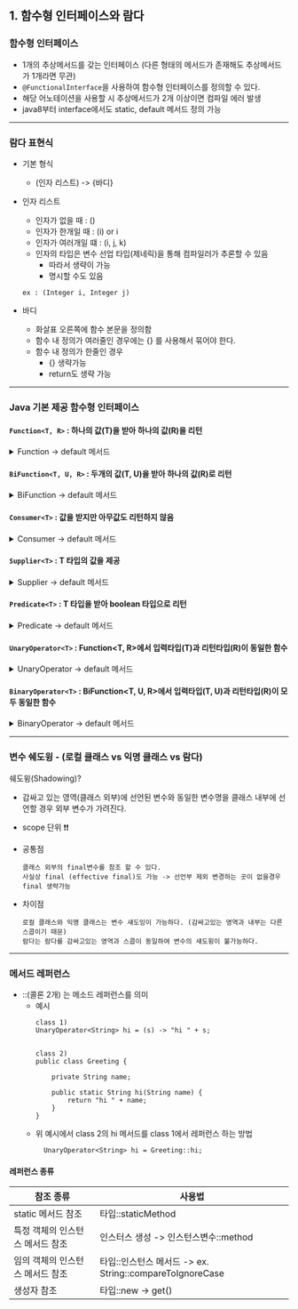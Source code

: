 ## 1. 함수형 인터페이스와 람다

### 함수형 인터페이스
- 1개의 추상메서드를 갖는 인터페이스 (다른 형태의 메서드가 존재해도 추상메서드가 1개라면 무관)
- `@FunctionalInterface`을 사용하여 함수형 인터페이스를 정의할 수 있다.
- 해당 어노테이션을 사용할 시 추상메서드가 2개 이상이면 컴파일 에러 발생
- java8부터 interface에서도 static, default 메서드 정의 가능

---
### 람다 표현식
- 기본 형식
    - (인자 리스트) -> {바디}

- 인자 리스트
    - 인자가 없을 때 : ()
    - 인자가 한개일 때 : (i) or i
    - 인자가 여러개일 떄 : (i, j, k)
    - 인자의 타입은 변수 선업 타입(제네릭)을 통해 컴파일러가 추론할 수 있음
        - 따라서 생략이 가능
        - 명시할 수도 있음
  ```
  ex : (Integer i, Integer j)
  ``` 

- 바디
    - 화살표 오른쪽에 함수 본문을 정의함
    - 함수 내 정의가 여러줄인 경우에는 {} 를 사용해서 묶어야 한다.
    - 함수 내 정의가 한줄인 경우
        - {} 생략가능
        - return도 생략 가능

---
### Java 기본 제공 함수형 인터페이스
#### `Function<T, R>` : 하나의 값(T)을 받아 하나의 값(R)을 리턴
<details>
<summary>Function -> default 메서드</summary>
<div markdown="1">     

- apply() : 값을 받아 리턴하는 메서드
  ```
  R A.apply(T t) : T 값을 받아 R로 리턴
  ```    
- compose() : 함수와 함수를 조합하는 메서드 (매개변수 함수 먼저 실행)
  ```
    A.compose(B) : B를 실행 한 다음 A가 실행
  ```
- andThen() : 함수와 함수를 조합하는 메서드 (객체 참조하는 함수 먼저)
  ```
  A.andThen(B) : A를 실행 한 다음 B가 실행
  ```
</div>
</details>

#### `BiFunction<T, U, R>` : 두개의 값(T, U)을 받아 하나의 값(R)로 리턴
<details>
<summary>BiFunction -> default 메서드</summary>
<div markdown="1">      

- apply() : 값을 받아 리턴하는 메서드
  ```
  R apply(T t, U u) : T, U 값을 받아 R로 리턴
  ```
</div>
</details>


#### `Consumer<T>` : 값을 받지만 아무값도 리턴하지 않음
<details>
<summary>Consumer -> default 메서드</summary>
<div markdown="1">       

- accept() : 값을 받아 넘기는 메서드
  ```
  void accept(T t) : T 값을 받아 넘긴다. (리턴 x)
  ```
- andThen() : 함수와 함수를 조합하는 메서드
  ```
  A.andThen(B) : A를 실행 한 다음 B가 실행
  ```
</div>
</details>

#### `Supplier<T>` : T 타입의 값을 제공
<details>
<summary>Supplier -> default 메서드</summary>
<div markdown="1">       

- get() : 리턴하는 메서드
  ```
  T get() : T 타입의 값을 리턴
  ```
</div>
</details>

#### `Predicate<T>` : T 타입을 받아 boolean 타입으로 리턴
<details>
<summary>Predicate -> default 메서드</summary>
<div markdown="1">       

- test() : true / false를 리턴하는 메서드
  ```
  boolean test(T t) : T타입을 받아서 boolean으로 리턴
  ```
- and() : &&
  ```
  A.and(B).test(T) : T값을 전달하여 A함수와 B함수가 모두 true 일때 (&&)
  ```
- or() : ||
  ```
  A.or(B).test(T) : T값을 전달하여 A함수 혹은 B함수가 true 일때 (||)
  ```
- negate() : !
  ```
  A.negate().test(T) : T값을 전달하여 A함수 결과의 반대를 리턴
  ```
</div>
</details>

#### `UnaryOperator<T>` : Function<T, R>에서 입력타입(T)과 리턴타입(R)이 동일한 함수
<details>
<summary>UnaryOperator -> default 메서드</summary>
<div markdown="1">       

- Function<T,R> 상속 -> Function의 메서드를 모두 사용 가능
    - apply()
    - compose()
    - andThen()
  ```
      Function<Integer, Integer> plus20 = i -> (i + 20);
                     ↓↓↓↓↓↓↓↓↓
      UnaryOperator<Integer> plus20 = i -> (i + 20);
  ```
</div>
</details>  

#### `BinaryOperator<T>` : BiFunction<T, U, R>에서 입력타입(T, U)과 리턴타입(R)이 모두 동일한 함수

<details>
<summary>BinaryOperator -> default 메서드</summary>
<div markdown="1">       

- BiFunction<T, U, R> 상속 -> BiFunction의 메서드를 모두 사용 가능
    - apply()
  ```
      BiFunction<Integer, Integer, Integer> plus = (i, j) -> i + j;
                     ↓↓↓↓↓↓↓↓↓
      BinaryOperator<Integer> plus = (i, j) -> i + j;
  ```

</div>
</details>

---
### 변수 쉐도윙 - (로컬 클래스 vs 익명 클래스 vs 람다)

쉐도윙(Shadowing)?
- 감싸고 있는 영역(클래스 외부)에 선언된 변수와 동일한 변수명을 클래스 내부에 선언할 경우 외부 변수가 가려진다.
- scope 단위 ❗❗


- 공통점
  ```
  클래스 외부의 final변수를 참조 할 수 있다.
  사실상 final (effective final)도 가능 -> 선언부 제외 변경하는 곳이 없을경우 final 생략가능
  ```

- 차이점
  ```
  로컬 클래스와 익명 클래스는 변수 섀도잉이 가능하다. (감싸고있는 영역과 내부는 다른 스콥이기 때문)
  람다는 람다를 감싸고있는 영역과 스콥이 동일하여 변수의 섀도윙이 불가능하다.
  ```

---
### 메서드 레퍼런스
- ::(콜론 2개) 는 메소드 레퍼런스를 의미
  - 예시
      ```
      class 1)
      UnaryOperator<String> hi = (s) -> "hi " + s;
      
    
      class 2)
      public class Greeting {
      
          private String name;
      
          public static String hi(String name) {
              return "hi " + name;
          }
      }
      ```
  - 위 예시에서 class 2의 hi 메서드를 class 1에서 레퍼런스 하는 방법
    ```
      UnaryOperator<String> hi = Greeting::hi;
    ```
    
#### 레퍼런스 종류

| 참조 종류 | 사용법 |
| --- | --- |
| static 메서드 참조 | 타입::staticMethod |
| 특정 객체의 인스턴스 메서드 참조 | 인스터스 생성 -> 인스턴스변수::method |
| 임의 객체의 인스턴스 메서드 참조 | 타입::인스턴스 메서드 -> ex. String::compareToIgnoreCase |
| 생성자 참조 | 타입::new  ->  get() |